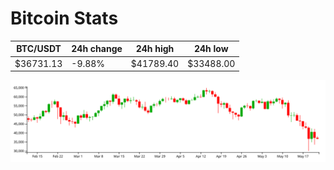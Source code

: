 # Bitcoin Stats

BTC/USDT|24h change|24h high|24h low|
|---|---|---|---|
|$36731.13|-9.88%|$41789.40|$33488.00|

<img src="./chart.svg">
